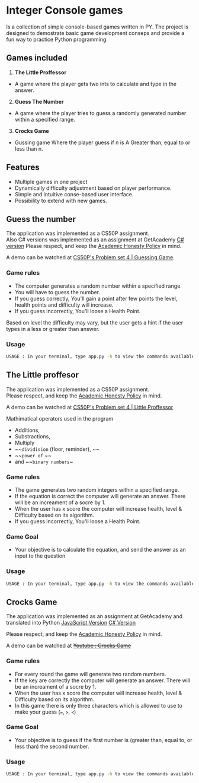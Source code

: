 # Integer Console games
Is a collection of simple console-based games written in PY.
The project is designed to demostrate basic game development conseps and provide a fun way to practice Python programming.

## Games included
1. **The Little Proffessor** 
- A game where the player gets two ints to calculate and type in the answer.

2. **Guess The Number** 
- A game where the player tries to guess a randomly generated number within a specified range.

3. **Crocks Game** 
-  Gussing game Where the player guess if n is A Greater than, equal to or less than n.

## Features
* Multiple games in one project
* Dynamically difficulty adjustment based on player performance.
* Simple and intuitive conse-based user interface.
* Possibility to extend with new games.


## Guess the number
The application was implemented as a CS50P assignment.<br>
Also C# versions was implemented as an assignment at GetAcademy [C# version](https://github.com/krigjo25/console-games-cs/blob/master/lib/GuessTheNumber.cs)
Please respect, and keep the [Academic Honesty Policy](https://cs50.harvard.edu/x/2023/honesty/) in mind.

A demo can be watched at [CS50P's Problem set 4 | Guessing Game](https://cs50.harvard.edu/python/2022/psets/4/game/).

### Game rules
* The computer generates a random number within a specified range.
* You will have to guess the number.
* If you guess correctly, You'll gain a point after few points the level, health points and difficulty will increase.
* If you guess incorrectly, You'll loose a Health Point.

Based on level the difficulty may vary, but the user gets a hint if the user types in a less or greater than answer.

###  Usage
```sh
USAGE : In your terminal, type app.py -h to view the commands available for the game
```

## The Little proffesor
The application was implemented as a CS50P assignment.<br>
Please respect, and keep the [Academic Honesty Policy](https://cs50.harvard.edu/x/2023/honesty/) in mind.

A demo can be watched at [CS50P's Problem set 4 | Little Proffessor](https://cs50.harvard.edu/python/2022/psets/4/professor/)

 Mathimatical operators used in the program 

-   Additions, 
-   Substractions,
-   Multiply
- ~~`dividision` (floor, reminder), ~~
- ~~`power of` ~~
- and ~~`binary numbers`~
### Game rules
- The game generates two random integers within a specified range.
-   If the equation is correct the computer will generate an answer. There will be an increament of a socre by 1. 
-   When the user has x score the computer will increase health, level & Difficulty based on its algorithm.
- If you guess incorrectly, You'll loose a Health Point.

### Game Goal
- Your objective is to calculate the equation, and send the answer as an input to the question

###  Usage
```sh
USAGE : In your terminal, type app.py -h to view the commands available for the game
```

## Crocks Game
The application was implemented as an assignment at GetAcademy and translated into Python [JavaScript Version]() [C# Version](https://github.com/krigjo25/console-games-cs/blob/master/lib/Crocks.cs)<br>

Please respect, and keep the [Academic Honesty Policy](https://cs50.harvard.edu/x/2023/honesty/) in mind.

A demo can be watched at ~~[Youtube : Crocks Game]()~~

### Game rules
- For every round the game will generate two random numbers.
-   If the key are correctly the computer will generate an answer. There will be an increament of a socre by 1. 
-   When the user has x score the computer will increase health, level & Difficulty based on its algorithm.
-   In this game there is only three characters which is allowed to use to make your guess (`=`, `>`, `<`)

### Game Goal
- Your objective is to guess if the first number is (greater than, equal to, or less than) the second number.

###  Usage
```sh
USAGE : In your terminal, type app.py -h to view the commands available for the game
```